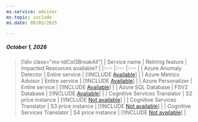 ```yaml
---
ms.service: advisor
ms.topic: include
ms.date: 09/03/2025

---
```


##### October 1, 2026

> [!div class="mx-tdCol3BreakAll"]
> | Service name | Retiring feature | Impacted Resources available? |
> |:--- |:--- |:--- |
> | Azure Anomaly Detector | Entire service | [!INCLUDE [Available](../../includes/inline-reusable-text/available-option.md)] |
> | Azure Metrics Advisor | Entire service | [!INCLUDE [Available](../../includes/inline-reusable-text/available-option.md)] |
> | Azure Personalizer | Entire service | [!INCLUDE [Available](../../includes/inline-reusable-text/available-option.md)] |
> | Azure SQL Database | FSV2 Database | [!INCLUDE [Available](../../includes/inline-reusable-text/available-option.md)] |
> | Cognitive Services Translator | S2 price instance | [!INCLUDE [Not available](../../includes/inline-reusable-text/not-available-option.md)] |
> | Cognitive Services Translator | S3 price instance  | [!INCLUDE [Not available](../../includes/inline-reusable-text/not-available-option.md)] |
> | Cognitive Services Translator | S4 price instance | [!INCLUDE [Not available](../../includes/inline-reusable-text/not-available-option.md)] |
